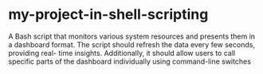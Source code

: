 # my-project-in-shell-scripting
A Bash script that monitors various system resources and presents them in a dashboard format. The script should refresh the data every few seconds, providing real- time insights. Additionally, it should allow users to call specific parts of the dashboard individually using command-line switches
